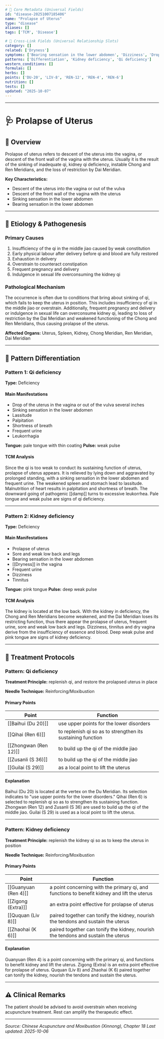```yaml
---
# 🔹 Core Metadata (Universal Fields)
id: "disease-20251007185406"
name: "Prolapse of Uterus"
type: "disease"
aliases: []
tags: ['TCM', 'Disease']

# 🔹 Cross-Link Fields (Universal Relationship Slots)
category: []
related: ['Dryness']
symptoms: ['Bearing sensation in the lower abdomen', 'Dizziness', 'Drop of the uterus in the vagina or out of the vulva several inches', 'Dryness in the vagina', 'Frequent urine', 'Lassitude', 'Leukorrhagia', 'Palpitation', 'Prolapse of uterus', 'Shortness of breath', 'Sinking sensation in the lower abdomen', 'Sore and weak low back and legs', 'Tinnitus']
patterns: ['Differentiation', 'Kidney deficiency', 'Qi deficiency']
western_conditions: []
formulas: []
herbs: []
points: ['DU-20', 'LIV-8', 'REN-12', 'REN-4', 'REN-6']
nutrition: []
tests: []
updated: "2025-10-07"
---
```


------

# 🩺 Prolapse of Uterus

## 📖 Overview

Prolapse of uterus refers to descent of the uterus into the vagina, or descent of the front wall of the vagina with the uterus. Usually it is the result of the sinking of inadequate qi, kidney qi deficiency, instable Chong and Ren Meridians, and the loss of restriction by Dai Meridian.

**Key Characteristics:**
- Descent of the uterus into the vagina or out of the vulva
- Descent of the front wall of the vagina with the uterus
- Sinking sensation in the lower abdomen
- Bearing sensation in the lower abdomen

---

## 🧬 Etiology & Pathogenesis

### Primary Causes
1. Insufficiency of the qi in the middle jiao caused by weak constitution
2. Early physical labour after delivery before qi and blood are fully restored
3. Exhaustion in delivery
4. Overstrain to counteract constipation
5. Frequent pregnancy and delivery
6. Indulgence in sexual life overconsuming the kidney qi

### Pathological Mechanism
The occurrence is often due to conditions that bring about sinking of qi, which fails to keep the uterus in position. This includes insufficiency of qi in the middle jiao or overstrain. Additionally, frequent pregnancy and delivery or indulgence in sexual life can overconsume kidney qi, leading to loss of restriction by the Dai Meridian and weakened functioning of the Chong and Ren Meridians, thus causing prolapse of the uterus.

**Affected Organs:** Uterus, Spleen, Kidney, Chong Meridian, Ren Meridian, Dai Meridian

---

## 🔬 Pattern Differentiation

### Pattern 1: Qi deficiency

**Type:** Deficiency

#### Main Manifestations
- Drop of the uterus in the vagina or out of the vulva several inches
- Sinking sensation in the lower abdomen
- Lassitude
- Palpitation
- Shortness of breath
- Frequent urine
- Leukorrhagia

**Tongue:** pale tongue with thin coating
**Pulse:** weak pulse

#### TCM Analysis
Since the qi is too weak to conduct its sustaining function of uterus, prolapse of uterus appears. It is relieved by lying down and aggravated by prolonged standing, with a sinking sensation in the lower abdomen and frequent urine. The weakened spleen and stomach lead to lassitude. Malnutrition of heart results in palpitation and shortness of breath. The downward going of pathogenic [[damp]] turns to excessive leukorrhea. Pale tongue and weak pulse are signs of qi deficiency.

---

### Pattern 2: Kidney deficiency

**Type:** Deficiency

#### Main Manifestations
- Prolapse of uterus
- Sore and weak low back and legs
- Bearing sensation in the lower abdomen
- [[Dryness]] in the vagina
- Frequent urine
- Dizziness
- Tinnitus

**Tongue:** pink tongue
**Pulse:** deep weak pulse

#### TCM Analysis
The kidney is located at the low back. With the kidney in deficiency, the Chong and Ren Meridians become weakened, and the Dai Meridian loses its restricting function, thus there appear the prolapse of uterus, frequent urine, sore and weak low back and legs. Dizziness, tinnitus and dry vagina derive from the insufficiency of essence and blood. Deep weak pulse and pink tongue are signs of kidney deficiency.

---

## 💉 Treatment Protocols

### Pattern: Qi deficiency

**Treatment Principle:** replenish qi, and restore the prolapsed uterus in place

**Needle Technique:** Reinforcing/Moxibustion

#### Primary Points

| Point | Function |
|-------|----------|
| [[Baihui (Du 20)]] | use upper points for the lower disorders |
| [[Qihai (Ren 6)]] | to replenish qi so as to strengthen its sustaining function |
| [[Zhongwan (Ren 12)]] | to build up the qi of the middle jiao |
| [[Zusanli (S 36)]] | to build up the qi of the middle jiao |
| [[Guilai (S 29)]] | as a local point to lift the uterus |

#### Explanation
Baihui (Du 20) is located at the vertex on the Du Meridian. Its selection indicates to "use upper points for the lower disorders." Qihai (Ren 6) is selected to replenish qi so as to strengthen its sustaining function. Zhongwan (Ren 12) and Zusanli (S 36) are used to build up the qi of the middle jiao. Guilai (S 29) is used as a local point to lift the uterus.

---

### Pattern: Kidney deficiency

**Treatment Principle:** replenish the kidney qi so as to keep the uterus in position

**Needle Technique:** Reinforcing/Moxibustion

#### Primary Points

| Point | Function |
|-------|----------|
| [[Guanyuan (Ren 4)]] | a point concerning with the primary qi, and functions to benefit kidney and lift the uterus |
| [[Zigong (Extra)]] | an extra point effective for prolapse of uterus |
| [[Ququan (Liv 8)]] | paired together can tonify the kidney, nourish the tendons and sustain the uterus |
| [[Zhaohai (K 6)]] | paired together can tonify the kidney, nourish the tendons and sustain the uterus |

#### Explanation
Guanyuan (Ren 4) is a point concerning with the primary qi, and functions to benefit kidney and lift the uterus. Zigong (Extra) is an extra point effective for prolapse of uterus. Ququan (Liv 8) and Zhaohai (K 6) paired together can tonify the kidney, nourish the tendons and sustain the uterus.

---

## ⚠️ Clinical Remarks

The patient should be advised to avoid overstrain when receiving acupuncture treatment. Rest can amplify the therapeutic effect.

---


*Source: Chinese Acupuncture and Moxibustion (Xinnong), Chapter 18*
*Last updated: 2025-10-06*
